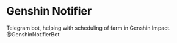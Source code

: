 # Genshin Notifier
 Telegram bot, helping with scheduling of farm in Genshin Impact.
 @GenshinNotifierBot

